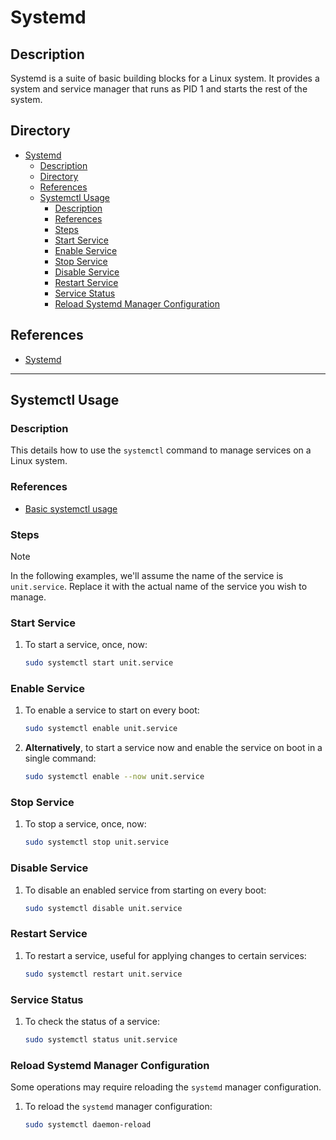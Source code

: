 # Systemd

## Description

Systemd is a suite of basic building blocks for a Linux system. It provides a system and service manager that runs as PID 1 and starts the rest of the system.

## Directory

- [Systemd](#systemd)
  - [Description](#description)
  - [Directory](#directory)
  - [References](#references)
  - [Systemctl Usage](#systemctl-usage)
    - [Description](#description-1)
    - [References](#references-1)
    - [Steps](#steps)
    - [Start Service](#start-service)
    - [Enable Service](#enable-service)
    - [Stop Service](#stop-service)
    - [Disable Service](#disable-service)
    - [Restart Service](#restart-service)
    - [Service Status](#service-status)
    - [Reload Systemd Manager Configuration](#reload-systemd-manager-configuration)

## References

- [Systemd](https://wiki.archlinux.org/title/Systemd)

---

## Systemctl Usage

### Description

This details how to use the `systemctl` command to manage services on a Linux system.

### References

- [Basic systemctl usage](https://wiki.archlinux.org/title/Systemd#Basic_systemctl_usage)

### Steps

> [!NOTE]  
> In the following examples, we'll assume the name of the service is `unit.service`. Replace it with the actual name of the service you wish to manage.

### Start Service

1. To start a service, once, now:

    ```sh
    sudo systemctl start unit.service
    ```

### Enable Service

1. To enable a service to start on every boot:

    ```sh
    sudo systemctl enable unit.service
    ```

2. **Alternatively**, to start a service now and enable the service on boot in a single command:

    ```sh
    sudo systemctl enable --now unit.service
    ```

### Stop Service

1. To stop a service, once, now:

    ```sh
    sudo systemctl stop unit.service
    ```

### Disable Service

1. To disable an enabled service from starting on every boot:

    ```sh
    sudo systemctl disable unit.service
    ```

### Restart Service

1. To restart a service, useful for applying changes to certain services:

    ```sh
    sudo systemctl restart unit.service
    ```

### Service Status

1. To check the status of a service:

    ```sh
    sudo systemctl status unit.service
    ```

### Reload Systemd Manager Configuration

Some operations may require reloading the `systemd` manager configuration.

1. To reload the `systemd` manager configuration:

    ```sh
    sudo systemctl daemon-reload
    ```
